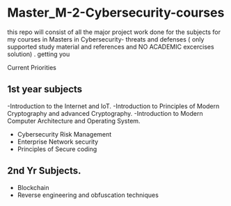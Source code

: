 # Master_M-2-Cybersecurity-courses
this repo will consist of all the  major project work done for the subjects for my  courses in Masters in  Cybersecurity- threats and defenses ( only supported study material and references  and NO ACADEMIC excercises solution)   .   getting you


Current Priorities 

## 1st year subjects
  -Introduction to the Internet and IoT.
  -Introduction to Principles of  Modern Cryptography and advanced Cryptography.
  -Introduction to Modern Computer Architecture and Operating System. 
  - Cybersecurity Risk Management
  - Enterprise Network security 
  - Principles of Secure coding  
  
## 2nd Yr Subjects.
  - Blockchain 
  - Reverse engineering and obfuscation techniques
  
